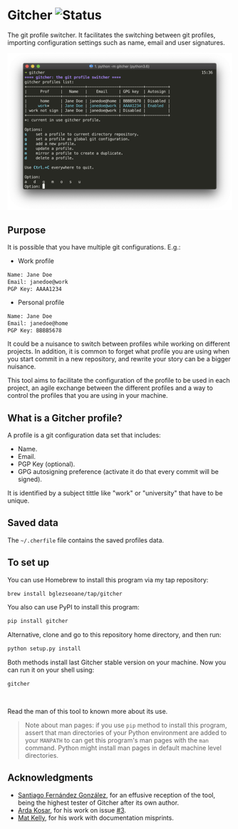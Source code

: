 # Gitcher ![Status](https://img.shields.io/static/v1?label=status&message=production&color=brightgreen "Status: production")

The git profile switcher. It facilitates the switching between git profiles, importing configuration settings such as name, email and user signatures.

![Screen capture](docs/screen.png?raw=true "Screen capture")


## Purpose

It is possible that you have multiple git configurations. E.g.:

- Work profile

```
Name: Jane Doe
Email: janedoe@work
PGP Key: AAAA1234
```

- Personal profile

```
Name: Jane Doe
Email: janedoe@home
PGP Key: BBBB5678
```

It could be a nuisance to switch between profiles while working on different projects. In addition, it is common to forget what profile you are using when you start commit in a new repository, and rewrite your story can be a bigger nuisance.

This tool aims to facilitate the configuration of the profile to be used in each project, an agile exchange between the different profiles and a way to control the profiles that you are using in your machine.


## What is a Gitcher profile?

A profile is a git configuration data set that includes:

- Name.
- Email.
- PGP Key (optional).
- GPG autosigning preference (activate it do that every commit will be signed).

It is identified by a subject tittle like "work" or "university" that have to be unique.


## Saved data

The `~/.cherfile` file contains the saved profiles data.


## To set up

You can use Homebrew to install this program via my tap repository:

```sh
brew install bglezseoane/tap/gitcher
```

You also can use PyPI to install this program:

```sh
pip install gitcher
```

Alternative, clone and go to this repository home directory, and then run:

```sh
python setup.py install
```

Both methods install last Gitcher stable version on your machine. Now you can run it on your shell using:

```sh
gitcher
```

<br>

Read the man of this tool to known more about its use.

> Note about man pages: if you use `pip` method to install this program, assert that man directories of your Python environment are added to your `MANPATH` to can get this program's man pages with the `man` command. Python might install man pages in default machine level directories.


## Acknowledgments

- [Santiago Fernández González](https://github.com/santiagofdezg), for an effusive reception of the tool, being the highest tester of Gitcher after its own author.
- [Arda Kosar](https://github.com/abkosar), for his work on issue [#3](https://github.com/glezseoane/gitcher/issues/3).
- [Mat Kelly](https://github.com/machawk1), for his work with documentation misprints.
